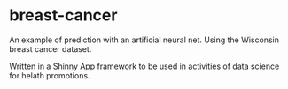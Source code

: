 # breast-cancer
An example of prediction with an artificial neural net.
Using the Wisconsin breast cancer dataset.

Written in a Shinny App framework to be used in activities of data science for helath promotions.
